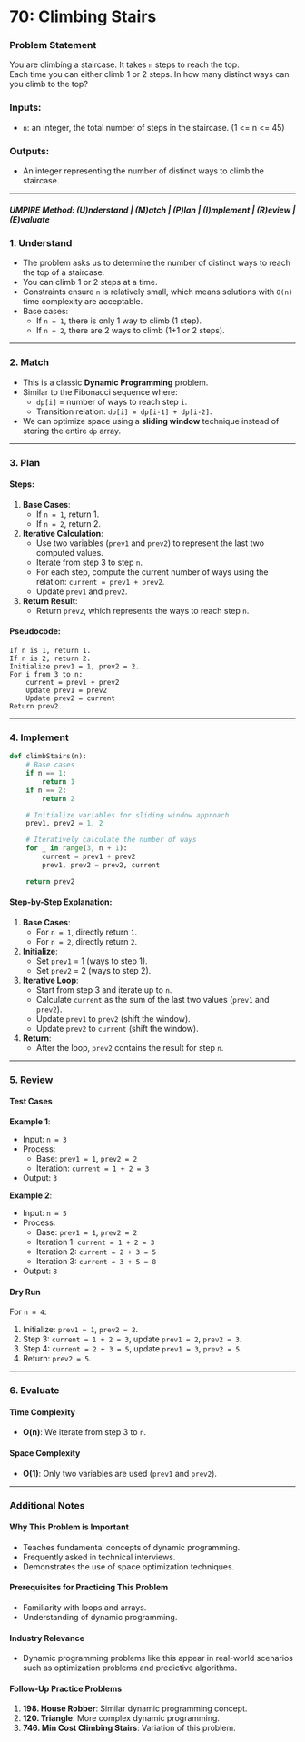 
# 70: Climbing Stairs

### Problem Statement

You are climbing a staircase. It takes `n` steps to reach the top.  
Each time you can either climb 1 or 2 steps. In how many distinct ways can you climb to the top?  

### Inputs:
- `n`: an integer, the total number of steps in the staircase. (1 <= n <= 45)

### Outputs:
- An integer representing the number of distinct ways to climb the staircase.

---

##### UMPIRE Method: (U)nderstand | (M)atch | (P)lan | (I)mplement | (R)eview | (E)valuate

### 1. Understand
- The problem asks us to determine the number of distinct ways to reach the top of a staircase.
- You can climb 1 or 2 steps at a time.
- Constraints ensure `n` is relatively small, which means solutions with `O(n)` time complexity are acceptable.
- Base cases:
  - If `n = 1`, there is only 1 way to climb (1 step).
  - If `n = 2`, there are 2 ways to climb (1+1 or 2 steps).

---

### 2. Match
- This is a classic **Dynamic Programming** problem.
- Similar to the Fibonacci sequence where:
  - `dp[i]` = number of ways to reach step `i`.
  - Transition relation: `dp[i] = dp[i-1] + dp[i-2]`.
- We can optimize space using a **sliding window** technique instead of storing the entire `dp` array.

---

### 3. Plan
#### Steps:
1. **Base Cases**:
   - If `n = 1`, return 1.
   - If `n = 2`, return 2.
2. **Iterative Calculation**:
   - Use two variables (`prev1` and `prev2`) to represent the last two computed values.
   - Iterate from step 3 to step `n`.
   - For each step, compute the current number of ways using the relation: `current = prev1 + prev2`.
   - Update `prev1` and `prev2`.
3. **Return Result**:
   - Return `prev2`, which represents the ways to reach step `n`.

#### Pseudocode:
```
If n is 1, return 1.
If n is 2, return 2.
Initialize prev1 = 1, prev2 = 2.
For i from 3 to n:
    current = prev1 + prev2
    Update prev1 = prev2
    Update prev2 = current
Return prev2.
```

---

### 4. Implement
```python
def climbStairs(n):
    # Base cases
    if n == 1:
        return 1
    if n == 2:
        return 2

    # Initialize variables for sliding window approach
    prev1, prev2 = 1, 2

    # Iteratively calculate the number of ways
    for _ in range(3, n + 1):
        current = prev1 + prev2
        prev1, prev2 = prev2, current

    return prev2
```

#### Step-by-Step Explanation:
1. **Base Cases**:
   - For `n = 1`, directly return `1`.
   - For `n = 2`, directly return `2`.
2. **Initialize**:
   - Set `prev1` = 1 (ways to step 1).
   - Set `prev2` = 2 (ways to step 2).
3. **Iterative Loop**:
   - Start from step 3 and iterate up to `n`.
   - Calculate `current` as the sum of the last two values (`prev1` and `prev2`).
   - Update `prev1` to `prev2` (shift the window).
   - Update `prev2` to `current` (shift the window).
4. **Return**:
   - After the loop, `prev2` contains the result for step `n`.

---

### 5. Review
#### Test Cases
**Example 1**:
- Input: `n = 3`
- Process:
  - Base: `prev1 = 1`, `prev2 = 2`
  - Iteration: `current = 1 + 2 = 3`
- Output: `3`

**Example 2**:
- Input: `n = 5`
- Process:
  - Base: `prev1 = 1`, `prev2 = 2`
  - Iteration 1: `current = 1 + 2 = 3`
  - Iteration 2: `current = 2 + 3 = 5`
  - Iteration 3: `current = 3 + 5 = 8`
- Output: `8`

#### Dry Run
For `n = 4`:
1. Initialize: `prev1 = 1`, `prev2 = 2`.
2. Step 3: `current = 1 + 2 = 3`, update `prev1 = 2`, `prev2 = 3`.
3. Step 4: `current = 2 + 3 = 5`, update `prev1 = 3`, `prev2 = 5`.
4. Return: `prev2 = 5`.

---

### 6. Evaluate
#### Time Complexity
- **O(n)**: We iterate from step 3 to `n`.

#### Space Complexity
- **O(1)**: Only two variables are used (`prev1` and `prev2`).

---

### Additional Notes

#### Why This Problem is Important
- Teaches fundamental concepts of dynamic programming.
- Frequently asked in technical interviews.
- Demonstrates the use of space optimization techniques.

#### Prerequisites for Practicing This Problem
- Familiarity with loops and arrays.
- Understanding of dynamic programming.

#### Industry Relevance
- Dynamic programming problems like this appear in real-world scenarios such as optimization problems and predictive algorithms.

#### Follow-Up Practice Problems
1. **198. House Robber**: Similar dynamic programming concept.
2. **120. Triangle**: More complex dynamic programming.
3. **746. Min Cost Climbing Stairs**: Variation of this problem.
